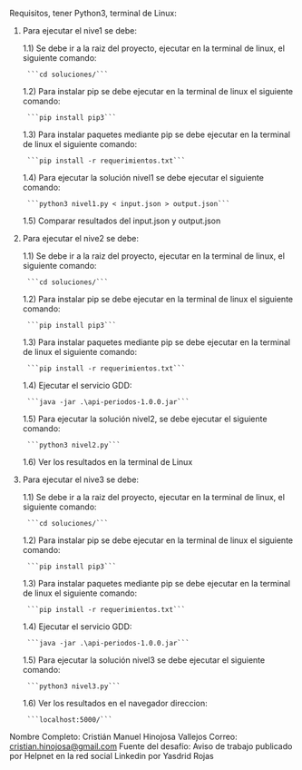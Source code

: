 Requisitos, tener Python3, terminal de Linux:

1) Para ejecutar el nive1 se debe:

	1.1) Se debe ir a la raiz del proyecto, ejecutar en la terminal de linux, el siguiente comando:

		```cd soluciones/```

	1.2) Para instalar pip se debe ejecutar en la terminal de linux el siguiente comando:

		```pip install pip3```

	1.3) Para instalar paquetes mediante pip se debe ejecutar en la terminal de linux el siguiente comando:

		```pip install -r requerimientos.txt``` 

	1.4) Para ejecutar la solución nivel1 se debe ejecutar el siguiente comando:

		```python3 nivel1.py < input.json > output.json```

	1.5) Comparar resultados del input.json y output.json







2) Para ejecutar el nive2 se debe:

	1.1) Se debe ir a la raiz del proyecto, ejecutar en la terminal de linux, el siguiente comando:

		```cd soluciones/```

	1.2) Para instalar pip se debe ejecutar en la terminal de linux el siguiente comando:

		```pip install pip3```

	1.3) Para instalar paquetes mediante pip se debe ejecutar en la terminal de linux el siguiente comando:

		```pip install -r requerimientos.txt```

	1.4) Ejecutar el servicio GDD:

		```java -jar .\api-periodos-1.0.0.jar```

	1.5) Para ejecutar la solución nivel2, se debe ejecutar el siguiente comando:

		```python3 nivel2.py```

	1.6) Ver los resultados en la terminal de Linux



3) Para ejecutar el nive3 se debe:

	1.1) Se debe ir a la raiz del proyecto, ejecutar en la terminal de linux, el siguiente comando:

		```cd soluciones/```

	1.2) Para instalar pip se debe ejecutar en la terminal de linux el siguiente comando:

		```pip install pip3```

	1.3) Para instalar paquetes mediante pip se debe ejecutar en la terminal de linux el siguiente comando:

		```pip install -r requerimientos.txt```

	1.4) Ejecutar el servicio GDD:

		```java -jar .\api-periodos-1.0.0.jar```

	1.5) Para ejecutar la solución nivel3 se debe ejecutar el siguiente comando:

		```python3 nivel3.py```

	1.6) Ver los resultados en el navegador direccion:

		```localhost:5000/```

Nombre Completo: Cristián Manuel Hinojosa Vallejos
Correo: cristian.hinojosa@gmail.com
Fuente del desafío: Aviso de trabajo publicado por Helpnet en la red social Linkedin por Yasdrid Rojas



